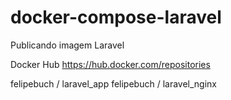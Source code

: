 # docker-compose-laravel
Publicando imagem Laravel

Docker Hub
https://hub.docker.com/repositories

felipebuch / laravel_app
felipebuch / laravel_nginx
